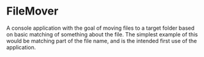 # FileMover

A console application with the goal of moving files to a target folder based on basic matching of something about the file. The simplest example of this would be matching part of the file name, and is the intended first use of the application.